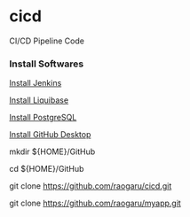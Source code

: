 # cicd
CI/CD Pipeline Code


### Install Softwares

[Install Jenkins](https://www.jenkins.io/doc/book/installing/)

[Install Liquibase](https://www.liquibase.com/download#download-liquibase)

[Install PostgreSQL](https://www.postgresql.org/download/)

[Install GitHub Desktop](https://desktop.github.com/)

mkdir ${HOME}/GitHub

cd ${HOME}/GitHub

git clone https://github.com/raogaru/cicd.git

git clone https://github.com/raogaru/myapp.git



